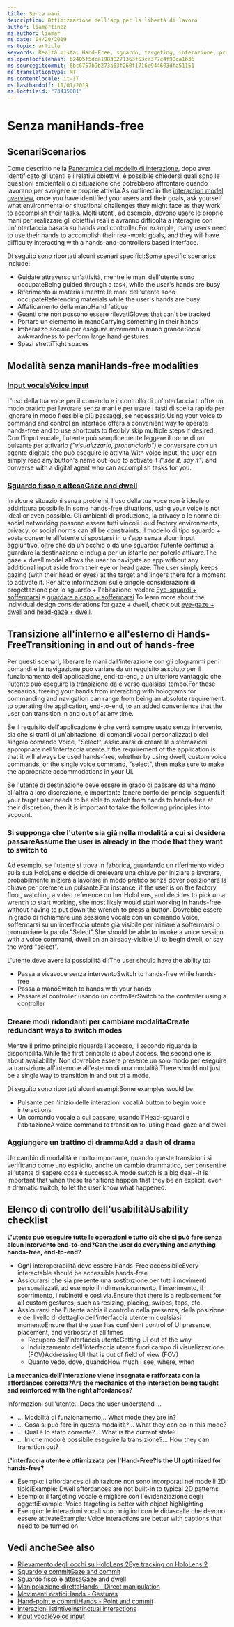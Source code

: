 ```yaml
---
title: Senza mani
description: Ottimizzazione dell'app per la libertà di lavoro
author: liamartinez
ms.author: liamar
ms.date: 04/20/2019
ms.topic: article
keywords: Realtà mista, Hand-Free, sguardo, targeting, interazione, progettazione
ms.openlocfilehash: b2405f5dca19838271363f53ca377c4f90ca1b36
ms.sourcegitcommit: 6bc6757b9b273a63f260f1716c944603dfa51151
ms.translationtype: MT
ms.contentlocale: it-IT
ms.lasthandoff: 11/01/2019
ms.locfileid: "73435081"
---
```

# <a name="hands-free"></a><span data-ttu-id="75285-104">Senza mani</span><span class="sxs-lookup"><span data-stu-id="75285-104">Hands-free</span></span>

## <a name="scenarios"></a><span data-ttu-id="75285-105">Scenari</span><span class="sxs-lookup"><span data-stu-id="75285-105">Scenarios</span></span>

<span data-ttu-id="75285-106">Come descritto nella [Panoramica del modello di interazione](interaction-fundamentals.md), dopo aver identificato gli utenti e i relativi obiettivi, è possibile chiedersi quali sono le questioni ambientali o di situazione che potrebbero affrontare quando lavorano per svolgere le proprie attività.</span><span class="sxs-lookup"><span data-stu-id="75285-106">As outlined in the [interaction model overview](interaction-fundamentals.md), once you have identified your users and their goals, ask yourself what environmental or situational challenges they might face as they work to accomplish their tasks.</span></span> <span data-ttu-id="75285-107">Molti utenti, ad esempio, devono usare le proprie mani per realizzare gli obiettivi reali e avranno difficoltà a interagire con un'interfaccia basata su hands and controller.</span><span class="sxs-lookup"><span data-stu-id="75285-107">For example, many users need to use their hands to accomplish their real-world goals, and they will have difficulty interacting with a hands-and-controllers based interface.</span></span> 

<span data-ttu-id="75285-108">Di seguito sono riportati alcuni scenari specifici:</span><span class="sxs-lookup"><span data-stu-id="75285-108">Some specific scenarios include:</span></span> 
* <span data-ttu-id="75285-109">Guidate attraverso un'attività, mentre le mani dell'utente sono occupate</span><span class="sxs-lookup"><span data-stu-id="75285-109">Being guided through a task, while the user's hands are busy</span></span>
* <span data-ttu-id="75285-110">Riferimento ai materiali mentre le mani dell'utente sono occupate</span><span class="sxs-lookup"><span data-stu-id="75285-110">Referencing materials while the user's hands are busy</span></span>
* <span data-ttu-id="75285-111">Affaticamento della mano</span><span class="sxs-lookup"><span data-stu-id="75285-111">Hand fatigue</span></span>
* <span data-ttu-id="75285-112">Guanti che non possono essere rilevati</span><span class="sxs-lookup"><span data-stu-id="75285-112">Gloves that can't be tracked</span></span>
* <span data-ttu-id="75285-113">Portare un elemento in mano</span><span class="sxs-lookup"><span data-stu-id="75285-113">Carrying something in their hands</span></span>
* <span data-ttu-id="75285-114">Imbarazzo sociale per eseguire movimenti a mano grande</span><span class="sxs-lookup"><span data-stu-id="75285-114">Social awkwardness to perform large hand gestures</span></span>
* <span data-ttu-id="75285-115">Spazi stretti</span><span class="sxs-lookup"><span data-stu-id="75285-115">Tight spaces</span></span>


## <a name="hands-free-modalities"></a><span data-ttu-id="75285-116">Modalità senza mani</span><span class="sxs-lookup"><span data-stu-id="75285-116">Hands-free modalities</span></span>

### <a name="voice-inputvoice-inputmd"></a>[<span data-ttu-id="75285-117">Input vocale</span><span class="sxs-lookup"><span data-stu-id="75285-117">Voice input</span></span>](voice-input.md)

<span data-ttu-id="75285-118">L'uso della tua voce per il comando e il controllo di un'interfaccia ti offre un modo pratico per lavorare senza mani e per usare i tasti di scelta rapida per ignorare in modo flessibile più passaggi, se necessario.</span><span class="sxs-lookup"><span data-stu-id="75285-118">Using your voice to command and control an interface offers a convenient way to operate hands-free and to use shortcuts to flexibly skip multiple steps if desired.</span></span> <span data-ttu-id="75285-119">Con l'input vocale, l'utente può semplicemente leggere il nome di un pulsante per attivarlo _("visualizzarlo, pronunciarlo")_ e conversare con un agente digitale che può eseguire le attività.</span><span class="sxs-lookup"><span data-stu-id="75285-119">With voice input, the user can simply read any button's name out loud to activate it _("see it, say it")_ and converse with a digital agent who can accomplish tasks for you.</span></span>


### <a name="gaze-and-dwellgaze-and-dwellmd"></a>[<span data-ttu-id="75285-120">Sguardo fisso e attesa</span><span class="sxs-lookup"><span data-stu-id="75285-120">Gaze and dwell</span></span>](gaze-and-dwell.md)

<span data-ttu-id="75285-121">In alcune situazioni senza problemi, l'uso della tua voce non è ideale o addirittura possibile.</span><span class="sxs-lookup"><span data-stu-id="75285-121">In some hands-free situations, using your voice is not ideal or even possible.</span></span> <span data-ttu-id="75285-122">Gli ambienti di produzione, la privacy o le norme di social networking possono essere tutti vincoli.</span><span class="sxs-lookup"><span data-stu-id="75285-122">Loud factory environments, privacy, or social norms can all be constraints.</span></span> <span data-ttu-id="75285-123">Il modello di tipo sguardo + sosta consente all'utente di spostarsi in un'app senza alcun input aggiuntivo, oltre che da un occhio o da uno sguardo: l'utente continua a guardare la destinazione e indugia per un istante per poterlo attivare.</span><span class="sxs-lookup"><span data-stu-id="75285-123">The gaze + dwell model allows the user to navigate an app without any additional input aside from their eye or head gaze: The user simply keeps gazing (with their head or eyes) at the target and lingers there for a moment to activate it.</span></span> <span data-ttu-id="75285-124">Per altre informazioni sulle singole considerazioni di progettazione per lo sguardo + l'abitazione, vedere [Eye-sguardi + soffermarsi](gaze-and-dwell-eyes.md) e [guardare a capo + soffermarsi](gaze-and-dwell-head.md).</span><span class="sxs-lookup"><span data-stu-id="75285-124">To learn more about the individual design considerations for gaze + dwell, check out [eye-gaze + dwell](gaze-and-dwell-eyes.md) and [head-gaze + dwell](gaze-and-dwell-head.md).</span></span>


## <a name="transitioning-in-and-out-of-hands-free"></a><span data-ttu-id="75285-125">Transizione all'interno e all'esterno di Hands-Free</span><span class="sxs-lookup"><span data-stu-id="75285-125">Transitioning in and out of hands-free</span></span>

<span data-ttu-id="75285-126">Per questi scenari, liberare le mani dall'interazione con gli ologrammi per i comandi e la navigazione può variare da un requisito assoluto per il funzionamento dell'applicazione, end-to-end, a un ulteriore vantaggio che l'utente può eseguire la transizione da e verso qualsiasi tempo.</span><span class="sxs-lookup"><span data-stu-id="75285-126">For these scenarios, freeing your hands from interacting with holograms for commanding and navigation can range from being an absolute requirement to operating the application, end-to-end, to an added convenience that the user can transition in and out of at any time.</span></span> 

<span data-ttu-id="75285-127">Se il requisito dell'applicazione è che verrà sempre usato senza intervento, sia che si tratti di un'abitazione, di comandi vocali personalizzati o del singolo comando Voice, "Select", assicurarsi di creare le sistemazioni appropriate nell'interfaccia utente.</span><span class="sxs-lookup"><span data-stu-id="75285-127">If the requirement of the application is that it will always be used hands-free, whether by using dwell, custom voice commands, or the single voice command, "select", then make sure to make the appropriate accommodations in your UI.</span></span> 

<span data-ttu-id="75285-128">Se l'utente di destinazione deve essere in grado di passare da una mano all'altra a loro discrezione, è importante tenere conto dei principi seguenti.</span><span class="sxs-lookup"><span data-stu-id="75285-128">If your target user needs to be able to switch from hands to hands-free at their discretion, then it is important to take the following principles into account.</span></span>

### <a name="assume-the-user-is-already-in-the-mode-that-they-want-to-switch-to"></a><span data-ttu-id="75285-129">Si supponga che l'utente sia già nella modalità a cui si desidera passare</span><span class="sxs-lookup"><span data-stu-id="75285-129">Assume the user is already in the mode that they want to switch to</span></span>
<span data-ttu-id="75285-130">Ad esempio, se l'utente si trova in fabbrica, guardando un riferimento video sulla sua HoloLens e decide di prelevare una chiave per iniziare a lavorare, probabilmente inizierà a lavorare in modo pratico senza dover posizionare la chiave per premere un pulsante.</span><span class="sxs-lookup"><span data-stu-id="75285-130">For instance, if the user is on the factory floor, watching a video reference on her HoloLens, and decides to pick up a wrench to start working, she most likely would start working in hands-free without having to put down the wrench to press a button.</span></span> <span data-ttu-id="75285-131">Dovrebbe essere in grado di richiamare una sessione vocale con un comando Voice, soffermarsi su un'interfaccia utente già visibile per iniziare a soffermarsi o pronunciare la parola "Select".</span><span class="sxs-lookup"><span data-stu-id="75285-131">She should be able to invoke a voice session with a voice command, dwell on an already-visible UI to begin dwell, or say the word "select".</span></span>

<span data-ttu-id="75285-132">L'utente deve avere la possibilità di:</span><span class="sxs-lookup"><span data-stu-id="75285-132">The user should have the ability to:</span></span> 
* <span data-ttu-id="75285-133">Passa a vivavoce senza intervento</span><span class="sxs-lookup"><span data-stu-id="75285-133">Switch to hands-free while hands-free</span></span>
* <span data-ttu-id="75285-134">Passa a mano</span><span class="sxs-lookup"><span data-stu-id="75285-134">Switch to hands with your hands</span></span>
* <span data-ttu-id="75285-135">Passare al controller usando un controller</span><span class="sxs-lookup"><span data-stu-id="75285-135">Switch to the controller using a controller</span></span> 

### <a name="create-redundant-ways-to-switch-modes"></a><span data-ttu-id="75285-136">Creare modi ridondanti per cambiare modalità</span><span class="sxs-lookup"><span data-stu-id="75285-136">Create redundant ways to switch modes</span></span>
<span data-ttu-id="75285-137">Mentre il primo principio riguarda l'accesso, il secondo riguarda la disponibilità.</span><span class="sxs-lookup"><span data-stu-id="75285-137">While the first principle is about access, the second one is about availability.</span></span> <span data-ttu-id="75285-138">Non dovrebbe essere presente un solo modo per eseguire la transizione all'interno e all'esterno di una modalità.</span><span class="sxs-lookup"><span data-stu-id="75285-138">There should not just be a single way to transition in and out of a mode.</span></span> 

<span data-ttu-id="75285-139">Di seguito sono riportati alcuni esempi:</span><span class="sxs-lookup"><span data-stu-id="75285-139">Some examples would be:</span></span> 
* <span data-ttu-id="75285-140">Pulsante per l'inizio delle interazioni vocali</span><span class="sxs-lookup"><span data-stu-id="75285-140">A button to begin voice interactions</span></span>
* <span data-ttu-id="75285-141">Un comando vocale a cui passare, usando l'Head-sguardi e l'abitazione</span><span class="sxs-lookup"><span data-stu-id="75285-141">A voice command to transition to, using head-gaze and dwell</span></span>

### <a name="add-a-dash-of-drama"></a><span data-ttu-id="75285-142">Aggiungere un trattino di dramma</span><span class="sxs-lookup"><span data-stu-id="75285-142">Add a dash of drama</span></span>
<span data-ttu-id="75285-143">Un cambio di modalità è molto importante, quando queste transizioni si verificano come uno esplicito, anche un cambio drammatico, per consentire all'utente di sapere cosa è successo.</span><span class="sxs-lookup"><span data-stu-id="75285-143">A mode switch is a big deal--it is important that when these transitions happen that they be an explicit, even a dramatic switch, to let the user know what happened.</span></span> 


## <a name="usability-checklist"></a><span data-ttu-id="75285-144">Elenco di controllo dell'usabilità</span><span class="sxs-lookup"><span data-stu-id="75285-144">Usability checklist</span></span>

<span data-ttu-id="75285-145">**L'utente può eseguire tutte le operazioni e tutto ciò che si può fare senza alcun intervento end-to-end?**</span><span class="sxs-lookup"><span data-stu-id="75285-145">**Can the user do everything and anything hands-free, end-to-end?**</span></span>
* <span data-ttu-id="75285-146">Ogni interoperabilità deve essere Hands-Free accessibile</span><span class="sxs-lookup"><span data-stu-id="75285-146">Every interactable should be accessible hands-free</span></span>
* <span data-ttu-id="75285-147">Assicurarsi che sia presente una sostituzione per tutti i movimenti personalizzati, ad esempio il ridimensionamento, l'inserimento, il scorrimento, i rubinetti e così via.</span><span class="sxs-lookup"><span data-stu-id="75285-147">Ensure that there is a replacement for all custom gestures, such as resizing, placing, swipes, taps, etc.</span></span>
* <span data-ttu-id="75285-148">Assicurarsi che l'utente abbia il controllo della presenza, della posizione e del livello di dettaglio dell'interfaccia utente in qualsiasi momento</span><span class="sxs-lookup"><span data-stu-id="75285-148">Ensure that the user has confident control of UI presence, placement, and verbosity at all times</span></span>
    * <span data-ttu-id="75285-149">Recupero dell'interfaccia utente</span><span class="sxs-lookup"><span data-stu-id="75285-149">Getting UI out of the way</span></span>
    * <span data-ttu-id="75285-150">Indirizzamento dell'interfaccia utente fuori campo di visualizzazione (FOV)</span><span class="sxs-lookup"><span data-stu-id="75285-150">Addressing UI that is out of field of view (FOV)</span></span>
    * <span data-ttu-id="75285-151">Quanto vedo, dove, quando</span><span class="sxs-lookup"><span data-stu-id="75285-151">How much I see, where, when</span></span>

<span data-ttu-id="75285-152">**La meccanica dell'interazione viene insegnata e rafforzata con la affordances corretta?**</span><span class="sxs-lookup"><span data-stu-id="75285-152">**Are the mechanics of the interaction being taught and reinforced with the right affordances?**</span></span>

<span data-ttu-id="75285-153">Informazioni sull'utente...</span><span class="sxs-lookup"><span data-stu-id="75285-153">Does the user understand ...</span></span>
* <span data-ttu-id="75285-154">... Modalità di funzionamento</span><span class="sxs-lookup"><span data-stu-id="75285-154">... What mode they are in?</span></span>
* <span data-ttu-id="75285-155">... Cosa si può fare in questa modalità?</span><span class="sxs-lookup"><span data-stu-id="75285-155">... What they can do in this mode?</span></span>
* <span data-ttu-id="75285-156">... Qual è lo stato corrente?</span><span class="sxs-lookup"><span data-stu-id="75285-156">... What is the current state?</span></span>
* <span data-ttu-id="75285-157">... In che modo è possibile eseguire la transizione?</span><span class="sxs-lookup"><span data-stu-id="75285-157">... How they can transition out?</span></span>
    
<span data-ttu-id="75285-158">**L'interfaccia utente è ottimizzata per l'Hand-Free?**</span><span class="sxs-lookup"><span data-stu-id="75285-158">**Is the UI optimized for hands-free?**</span></span>   

* <span data-ttu-id="75285-159">Esempio: i affordances di abitazione non sono incorporati nei modelli 2D tipici</span><span class="sxs-lookup"><span data-stu-id="75285-159">Example: Dwell affordances are not built-in to typical 2D patterns</span></span>
* <span data-ttu-id="75285-160">Esempio: il targeting vocale è migliore con l'evidenziazione degli oggetti</span><span class="sxs-lookup"><span data-stu-id="75285-160">Example: Voice targeting is better with object highlighting</span></span>
* <span data-ttu-id="75285-161">Esempio: le interazioni vocali sono migliori con le didascalie che devono essere attivate</span><span class="sxs-lookup"><span data-stu-id="75285-161">Example: Voice interactions are better with captions that need to be turned on</span></span>


## <a name="see-also"></a><span data-ttu-id="75285-162">Vedi anche</span><span class="sxs-lookup"><span data-stu-id="75285-162">See also</span></span>
* [<span data-ttu-id="75285-163">Rilevamento degli occhi su HoloLens 2</span><span class="sxs-lookup"><span data-stu-id="75285-163">Eye tracking on HoloLens 2</span></span>](eye-tracking.md)
* [<span data-ttu-id="75285-164">Sguardo e commit</span><span class="sxs-lookup"><span data-stu-id="75285-164">Gaze and commit</span></span>](gaze-and-commit.md)
* [<span data-ttu-id="75285-165">Sguardo fisso e attesa</span><span class="sxs-lookup"><span data-stu-id="75285-165">Gaze and dwell</span></span>](gaze-and-dwell.md)
* [<span data-ttu-id="75285-166">Manipolazione diretta</span><span class="sxs-lookup"><span data-stu-id="75285-166">Hands - Direct manipulation</span></span>](direct-manipulation.md)
* [<span data-ttu-id="75285-167">Movimenti pratici</span><span class="sxs-lookup"><span data-stu-id="75285-167">Hands - Gestures</span></span>](gaze-and-commit.md#composite-gestures)
* [<span data-ttu-id="75285-168">Hand-point e commit</span><span class="sxs-lookup"><span data-stu-id="75285-168">Hands - Point and commit</span></span>](point-and-commit.md)
* [<span data-ttu-id="75285-169">Interazioni istintive</span><span class="sxs-lookup"><span data-stu-id="75285-169">Instinctual interactions</span></span>](interaction-fundamentals.md)
* [<span data-ttu-id="75285-170">Input vocale</span><span class="sxs-lookup"><span data-stu-id="75285-170">Voice input</span></span>](voice-input.md)
